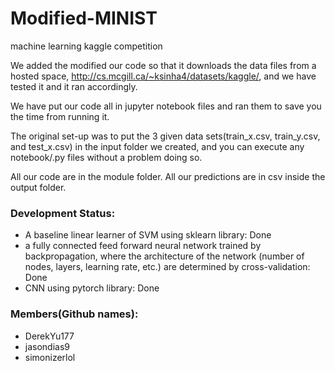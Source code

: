 # Modified-MINIST
machine learning kaggle competition

We added the modified our code so that it downloads the data files from a hosted space,
http://cs.mcgill.ca/~ksinha4/datasets/kaggle/, and we have tested it and it ran accordingly.

We have put our code all in jupyter notebook files and ran them to save you the time from running it.

The original set-up was to put the 3 given data sets(train_x.csv, train_y.csv, and test_x.csv)
in the input folder we created, and you can execute any notebook/.py files without a problem doing so.

All our code are in the module folder.
All our predictions are in csv inside the output folder.

### Development Status:
* A baseline linear learner of SVM using sklearn library: Done
* a fully connected feed forward neural network trained by backpropagation, where the architecture of the network (number of nodes, layers, learning rate, etc.) are determined by cross-validation: Done
* CNN using pytorch library: Done

### Members(Github names):
* DerekYu177
* jasondias9
* simonizerlol
